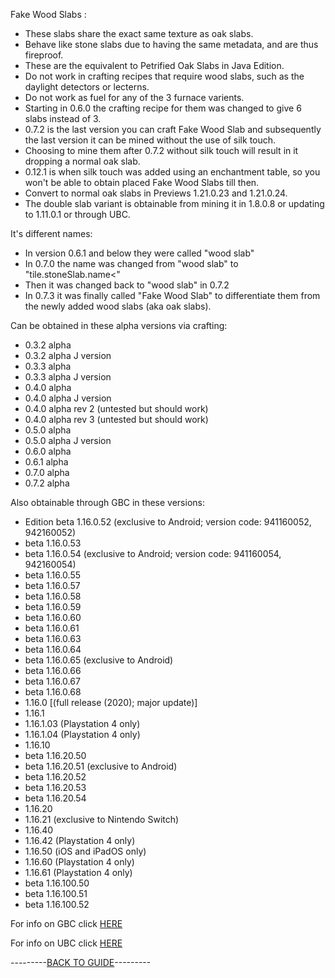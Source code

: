 Fake Wood Slabs :

- These slabs share the exact same texture as oak slabs.
- Behave like stone slabs due to having the same metadata, and are thus fireproof.
- These are the equivalent to Petrified Oak Slabs in Java Edition.
- Do not work in crafting recipes that require wood slabs, such as the daylight detectors or lecterns.
- Do not work as fuel for any of the 3 furnace varients.
- Starting in 0.6.0 the crafting recipe for them was changed to give 6 slabs instead of 3.
- 0.7.2 is the last version you can craft Fake Wood Slab and subsequently the last version it can be mined without the use of silk touch.
- Choosing to mine them after 0.7.2 without silk touch will result in it dropping a normal oak slab.
- 0.12.1 is when silk touch was added using an enchantment table, so you won't be able to obtain placed Fake Wood Slabs till then.
- Convert to normal oak slabs in Previews 1.21.0.23 and 1.21.0.24.
- The double slab variant is obtainable from mining it in 1.8.0.8 or updating to 1.11.0.1 or through UBC.

It's different names:

- In version 0.6.1 and below they were called "wood slab"
- In 0.7.0 the name was changed from "wood slab" to "tile.stoneSlab.name<"
- Then it was changed back to "wood slab" in 0.7.2
- In 0.7.3 it was finally called "Fake Wood Slab" to differentiate them from the newly added wood slabs (aka oak slabs).

Can be obtained in these alpha versions via crafting:

- 0.3.2 alpha 
- 0.3.2 alpha J version 
- 0.3.3 alpha 
- 0.3.3 alpha J version
- 0.4.0 alpha 
- 0.4.0 alpha J version
- 0.4.0 alpha rev 2 (untested but should work)
- 0.4.0 alpha rev 3 (untested but should work)
- 0.5.0 alpha
- 0.5.0 alpha J version
- 0.6.0 alpha
- 0.6.1 alpha
- 0.7.0 alpha
- 0.7.2 alpha

Also obtainable through GBC in these versions:

- Edition beta 1.16.0.52 (exclusive to Android; version code: 941160052, 942160052)
- beta 1.16.0.53
- beta 1.16.0.54 (exclusive to Android; version code: 941160054, 942160054)
- beta 1.16.0.55
- beta 1.16.0.57
- beta 1.16.0.58
- beta 1.16.0.59
- beta 1.16.0.60
- beta 1.16.0.61
- beta 1.16.0.63
- beta 1.16.0.64
- beta 1.16.0.65 (exclusive to Android)
- beta 1.16.0.66
- beta 1.16.0.67
- beta 1.16.0.68
- 1.16.0 [(full release (2020); major update)]
- 1.16.1
- 1.16.1.03 (Playstation 4 only)
- 1.16.1.04 (Playstation 4 only)
- 1.16.10
- beta 1.16.20.50
- beta 1.16.20.51 (exclusive to Android)
- beta 1.16.20.52
- beta 1.16.20.53
- beta 1.16.20.54
- 1.16.20
- 1.16.21 (exclusive to Nintendo Switch)
- 1.16.40
- 1.16.42 (Playstation 4 only)
- 1.16.50 (iOS and iPadOS only)
- 1.16.60 (Playstation 4 only)
- 1.16.61 (Playstation 4 only)
- beta 1.16.100.50
- beta 1.16.100.51
- beta 1.16.100.52

For info on GBC click [HERE](https://github.com/ToxicAbsence/More-Info/blob/main/Fake%20Wood%20Slabs.md)

For info on UBC click [HERE](https://github.com/ToxicAbsence/More-Info/blob/main/Fake%20Wood%20Slabs.md)

---------[BACK TO GUIDE](https://github.com/ToxicAbsence/Guide/blob/main/All%20Illegal%20Items.md)---------

